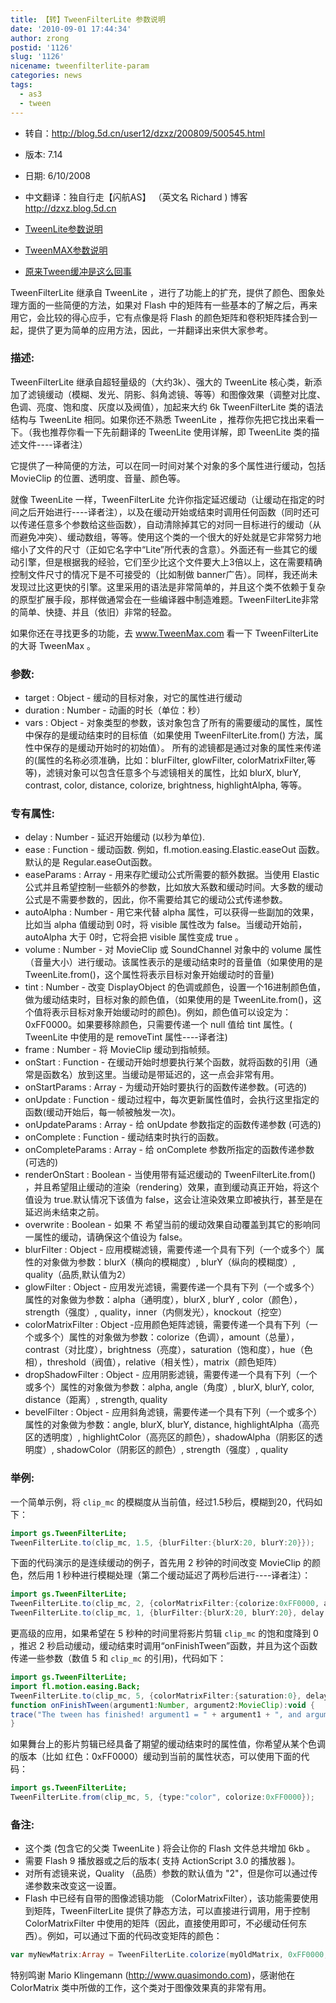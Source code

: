 ```yaml
---
title: 【转】TweenFilterLite 参数说明
date: '2010-09-01 17:44:34'
author: zrong
postid: '1126'
slug: '1126'
nicename: tweenfilterlite-param
categories: news
tags:
  - as3
  - tween
---
```


- 转自：<http://blog.5d.cn/user12/dzxz/200809/500545.html>  
- 版本: 7.14  
- 日期: 6/10/2008  
- 中文翻译：独自行走【闪航AS】 （英文名 Richard ) 博客 http://dzxz.blog.5d.cn  

- [TweenLite参数说明](http://blog.zengrong.net/post/1109.html)
- [TweenMAX参数说明](http://blog.zengrong.net/post/1125.html)  
- [原来Tween缓冲是这么回事](http://blog.zengrong.net/post/1151.html)

TweenFilterLite 继承自 TweenLite ，进行了功能上的扩充，提供了颜色、图象处理方面的一些简便的方法，如果对 Flash 中的矩阵有一些基本的了解之后，再来用它，会比较的得心应手，它有点像是将 Flash 的颜色矩阵和卷积矩阵揉合到一起，提供了更为简单的应用方法，因此，一并翻译出来供大家参考。  
<!--more-->

### 描述:

TweenFilterLite 继承自超轻量级的（大约3k）、强大的 TweenLite 核心类，新添加了滤镜缓动（模糊、发光、阴影、斜角滤镜、等等）和图像效果（调整对比度、色调、亮度、饱和度、灰度以及阀值），加起来大约 6k TweenFilterLite 类的语法结构与 TweenLite 相同。如果你还不熟悉 TweenLite ，推荐你先把它找出来看一下。（我也推荐你看一下先前翻译的 TweenLite 使用详解，即 TweenLite 类的描述文件----译者注）  

它提供了一种简便的方法，可以在同一时间对某个对象的多个属性进行缓动，包括 MovieClip 的位置、透明度、音量、颜色等。  

就像 TweenLite 一样，TweenFilterLite 允许你指定延迟缓动（让缓动在指定的时间之后开始进行----译者注），以及在缓动开始或结束时调用任何函数（同时还可以传递任意多个参数给这些函数），自动清除掉其它的对同一目标进行的缓动（从而避免冲突）、缓动数组，等等。使用这个类的一个很大的好处就是它非常努力地缩小了文件的尺寸（正如它名字中“Lite”所代表的含意）。外面还有一些其它的缓动引擎，但是根据我的经验，它们至少比这个文件要大上3倍以上，这在需要精确控制文件尺寸的情况下是不可接受的（比如制做 banner广告）。同样，我还尚未发现过比这更快的引擎。这里采用的语法是非常简单的，并且这个类不依赖于复杂的原型扩展手段，那样做通常会在一些编译器中制造难题。TweenFilterLite非常的简单、快捷、并且（依旧）非常的轻盈。  

如果你还在寻找更多的功能，去 www.TweenMax.com 看一下 TweenFilterLite 的大哥 TweenMax 。

### 参数:

-   target : Object - 缓动的目标对象，对它的属性进行缓动
-   duration : Number - 动画的时长（单位：秒）
-   vars : Object - 对象类型的参数，该对象包含了所有的需要缓动的属性，属性中保存的是缓动结束时的目标值（如果使用 TweenFilterLite.from() 方法，属性中保存的是缓动开始时的初始值）。 所有的滤镜都是通过对象的属性来传递的(属性的名称必须准确，比如：blurFilter, glowFilter, colorMatrixFilter,等等)，滤镜对象可以包含任意多个与滤镜相关的属性，比如 blurX, blurY, contrast, color, distance, colorize, brightness, highlightAlpha, 等等。

### 专有属性:

-   delay : Number - 延迟开始缓动 (以秒为单位).
-   ease : Function - 缓动函数. 例如，fl.motion.easing.Elastic.easeOut 函数。默认的是 Regular.easeOut函数。
-   easeParams : Array - 用来存贮缓动公式所需要的额外数据。当使用 Elastic 公式并且希望控制一些额外的参数，比如放大系数和缓动时间。大多数的缓动公式是不需要参数的，因此，你不需要给其它的缓动公式传递参数。
-   autoAlpha : Number - 用它来代替 alpha 属性，可以获得一些副加的效果，比如当 alpha 值缓动到 0时，将 visible 属性改为 false。当缓动开始前，autoAlpha 大于 0时，它将会把 visible 属性变成 true 。
-   volume : Number - 对 MovieClip 或 SoundChannel 对象中的 volume 属性（音量大小）进行缓动。该属性表示的是缓动结束时的音量值（如果使用的是 TweenLite.from()，这个属性将表示目标对象开始缓动时的音量)
-   tint : Number - 改变 DisplayObject 的色调或颜色，设置一个16进制颜色值，做为缓动结束时，目标对象的颜色值，（如果使用的是 TweenLite.from()，这个值将表示目标对象开始缓动时的颜色)。例如，颜色值可以设定为： 0xFF0000。如果要移除颜色，只需要传递一个 null 值给 tint 属性。( TweenLite 中使用的是 removeTint 属性----译者注)
-   frame : Number - 将 MovieClip 缓动到指帧频。
-   onStart : Function - 在缓动开始时想要执行某个函数，就将函数的引用（通常是函数名）放到这里。当缓动是带延迟的，这一点会非常有用。
-   onStartParams : Array - 为缓动开始时要执行的函数传递参数。(可选的)
-   onUpdate : Function - 缓动过程中，每次更新属性值时，会执行这里指定的函数(缓动开始后，每一帧被触发一次)。
-   onUpdateParams : Array - 给 onUpdate 参数指定的函数传递参数 (可选的)
-   onComplete : Function - 缓动结束时执行的函数。
-   onCompleteParams : Array - 给 onComplete 参数所指定的函数传递参数(可选的)
-   renderOnStart : Boolean - 当使用带有延迟缓动的 TweenFilterLite.from() ，并且希望阻止缓动的渲染（rendering）效果，直到缓动真正开始，将这个值设为 true.默认情况下该值为 false，这会让渲染效果立即被执行，甚至是在延迟尚未结束之前。
-   overwrite : Boolean - 如果 不 希望当前的缓动效果自动覆盖到其它的影响同一属性的缓动，请确保这个值设为 false。
-   blurFilter : Object - 应用模糊滤镜，需要传递一个具有下列（一个或多个）属性的对象做为参数：blurX（横向的模糊度）, blurY（纵向的模糊度）, quality（品质,默认值为2）
-   glowFilter : Object - 应用发光滤镜，需要传递一个具有下列（一个或多个）属性的对象做为参数：alpha（通明度），blurX , blurY , color（颜色），strength（强度）, quality，inner（内侧发光），knockout（挖空）
-   colorMatrixFilter :
    Object -应用颜色矩阵滤镜，需要传递一个具有下列（一个或多个）属性的对象做为参数：colorize（色调），amount（总量），contrast（对比度），brightness（亮度），saturation（饱和度），hue（色相），threshold（阀值），relative（相关性），matrix（颜色矩阵）
-   dropShadowFilter : Object - 应用阴影滤镜，需要传递一个具有下列（一个或多个）属性的对象做为参数：alpha, angle（角度）, blurX, blurY, color, distance（距离）, strength, quality
-   bevelFilter : Object - 应用斜角滤镜，需要传递一个具有下列（一个或多个）属性的对象做为参数：angle, blurX, blurY, distance, highlightAlpha（高亮区的透明度）, highlightColor（高亮区的颜色），shadowAlpha（阴影区的透明度）, shadowColor（阴影区的颜色）, strength（强度）, quality

### 举例:

一个简单示例，将 `clip_mc` 的模糊度从当前值，经过1.5秒后，模糊到20，代码如下：

``` actionscript
import gs.TweenFilterLite;
TweenFilterLite.to(clip_mc, 1.5, {blurFilter:{blurX:20, blurY:20}});
```

下面的代码演示的是连续缓动的例子，首先用 2 秒钟的时间改变 MovieClip 的颜色，然后用 1 秒种进行模糊处理（第二个缓动延迟了两秒后进行----译者注）：

``` actionscript
import gs.TweenFilterLite;
TweenFilterLite.to(clip_mc, 2, {colorMatrixFilter:{colorize:0xFF0000, amount:1}});
TweenFilterLite.to(clip_mc, 1, {blurFilter:{blurX:20, blurY:20}, delay:2, overwrite:false});
```

更高级的应用，如果希望在 5 秒种的时间里将影片剪辑 `clip_mc` 的饱和度降到 0 ，推迟 2 秒启动缓动，缓动结束时调用“onFinishTween”函数，并且为这个函数传递一些参数（数值 5 和 `clip_mc` 的引用)，代码如下：

``` actionscript
import gs.TweenFilterLite;
import fl.motion.easing.Back;
TweenFilterLite.to(clip_mc, 5, {colorMatrixFilter:{saturation:0}, delay:2, onComplete:onFinishTween, onCompleteParams:[5, clip_mc]});
function onFinishTween(argument1:Number, argument2:MovieClip):void {
trace("The tween has finished! argument1 = " + argument1 + ", and argument2 = " + argument2);
}
```

如果舞台上的影片剪辑已经具备了期望的缓动结束时的属性值，你希望从某个色调的版本（比如 红色：0xFF0000）缓动到当前的属性状态，可以使用下面的代码：

``` actionscript
import gs.TweenFilterLite;
TweenFilterLite.from(clip_mc, 5, {type:"color", colorize:0xFF0000});
```

### 备注:

- 这个类 (包含它的父类 TweenLite ) 将会让你的 Flash 文件总共增加 6kb 。
- 需要 Flash 9 播放器或之后的版本( 支持 ActionScript 3.0 的播放器 )。
- 对所有滤镜来说，Quality （品质）参数的默认值为 "2"，但是你可以通过传递参数来改变这一设置。
- Flash 中已经有自带的图像滤镜功能 （ColorMatrixFilter），该功能需要使用到矩阵，TweenFilterLite 提供了静态方法，可以直接进行调用，用于控制 ColorMatrixFilter 中使用的矩阵（因此，直接使用即可，不必缓动任何东西）。例如，可以通过下面的代码改变矩阵的颜色：

``` actionscript
var myNewMatrix:Array = TweenFilterLite.colorize(myOldMatrix, 0xFF0000, 1);
```

特别鸣谢 Mario Klingemann (http://www.quasimondo.com)，感谢他在 ColorMatrix 类中所做的工作，这个类对于图像效果真的非常有用。

